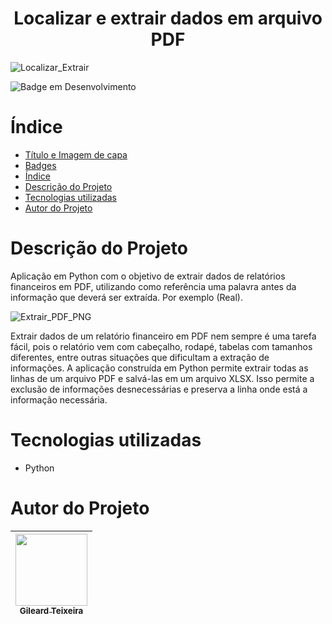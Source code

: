<h1 align="center"> Localizar e extrair dados em arquivo PDF </h1>

![Localizar_Extrair](https://user-images.githubusercontent.com/111284002/226923205-51785afc-b81d-464e-8748-3a20b53fbdde.png)


![Badge em Desenvolvimento](http://img.shields.io/static/v1?label=STATUS&message=EM%20DESENVOLVIMENTO&color=GREEN&style=for-the-badge)

# Índice 

* [Título e Imagem de capa](#Título-e-Imagem-de-capa)
* [Badges](#badges)
* [Índice](#índice)
* [Descrição do Projeto](#descrição-do-projeto)
* [Tecnologias utilizadas](#tecnologias-utilizadas)
* [Autor do Projeto](#Autor-do-Projeto)

# Descrição do Projeto

Aplicação em Python com o objetivo de extrair dados de relatórios financeiros em PDF, utilizando como referência uma palavra antes da informação que deverá ser extraída. Por exemplo (Real). 

![Extrair_PDF_PNG](https://user-images.githubusercontent.com/111284002/226928097-4bc8a06e-ecfd-4a4a-b98f-09d44f3ca523.png)

Extrair dados de um relatório financeiro em PDF nem sempre é uma tarefa fácil, pois o relatório vem com cabeçalho, rodapé, tabelas com tamanhos diferentes, entre outras situações que dificultam a extração de informações. A aplicação construída em Python permite extrair todas as linhas de um arquivo PDF e salvá-las em um arquivo XLSX. Isso permite a exclusão de informações desnecessárias e preserva a linha onde está a informação necessária.

# Tecnologias utilizadas
* Python


# Autor do Projeto

| [<img src="https://avatars.githubusercontent.com/u/111284002?s=400&u=90233005b4c13fbb4a1c3d4eb8c0a66df1f11139&v=4" width=115><br><sub> Gileard Teixeira</sub>](https://github.com/Gil-Ti) |
| :---: |
